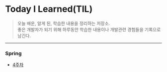 # Today I Learned(TIL)

> 오늘 배운, 알게 된, 학습한 내용을 정리하는 저장소. <br/>
> 좋은 개발자가 되기 위해 하루동안 학습한 내용이나 개발관련 경험들을 기록으로 남긴다. <br/>

---

### Spring

- [4주차]()<br/>
